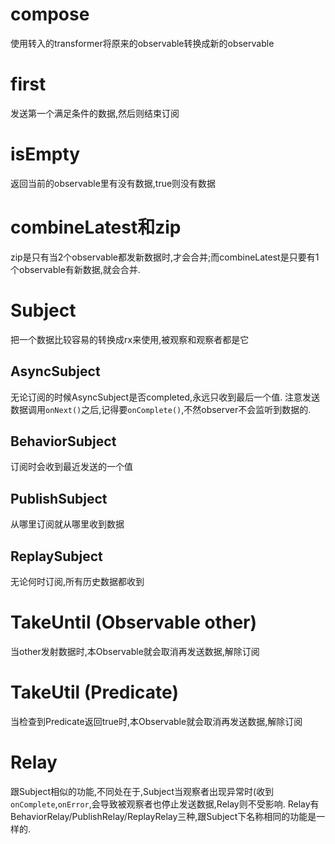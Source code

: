 # compose
使用转入的transformer将原来的observable转换成新的observable

# first
发送第一个满足条件的数据,然后则结束订阅

# isEmpty
返回当前的observable里有没有数据,true则没有数据

# combineLatest和zip
zip是只有当2个observable都发新数据时,才会合并;而combineLatest是只要有1个observable有新数据,就会合并.

# Subject
把一个数据比较容易的转换成rx来使用,被观察和观察者都是它
## AsyncSubject
无论订阅的时候AsyncSubject是否completed,永远只收到最后一个值.
注意发送数据调用`onNext()`之后,记得要`onComplete()`,不然observer不会监听到数据的.

## BehaviorSubject
订阅时会收到最近发送的一个值

## PublishSubject
从哪里订阅就从哪里收到数据

## ReplaySubject
无论何时订阅,所有历史数据都收到

# TakeUntil (Observable other)
当other发射数据时,本Observable就会取消再发送数据,解除订阅

# TakeUtil (Predicate) 
当检查到Predicate返回true时,本Observable就会取消再发送数据,解除订阅

# Relay
跟Subject相似的功能,不同处在于,Subject当观察者出现异常时(收到`onComplete`,`onError`,会导致被观察者也停止发送数据,Relay则不受影响.
Relay有BehaviorRelay/PublishRelay/ReplayRelay三种,跟Subject下名称相同的功能是一样的.


